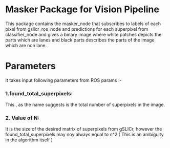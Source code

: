 # Masker Package for Vision Pipeline
This package contains the masker_node that subscribes to labels of each pixel from gslicr_ros_node and predictions for each superpixel from classifier_node and gives a binary image where white patches depicts the parts which are lanes and black parts describes the parts of the image which are non lane.

# Parameters
It takes input following parameters from ROS params :-
### 1.found_total_superpixels:
This , as the name suggests is the total number of superpixels in the image.
### 2. Value of N:
It is the size of the desired matrix of superpixels from gSLICr, however the found_total_superpixels may noy always equal to n^2 ( This is an ambiguity in the algorithm itself )
